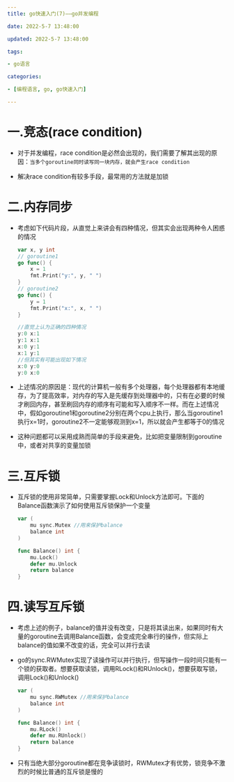 ```yaml
---
title: go快速入门(7)——go并发编程

date: 2022-5-7 13:48:00

updated: 2022-5-7 13:48:00

tags:

- go语言

categories:

- [编程语言, go, go快速入门]

---
```


# 一.竞态(race condition)

- 对于并发编程，race condition是必然会出现的，我们需要了解其出现的原因：`当多个goroutine同时读写同一块内存，就会产生race condition`

- 解决race condition有较多手段，最常用的方法就是加锁

# 二.内存同步

- 考虑如下代码片段，从直觉上来讲会有四种情况，但其实会出现两种令人困惑的情况
  
  ```go
  var x, y int
  // goroutine1
  go func() {
      x = 1
      fmt.Print("y:", y, " ")
  }
  // goroutine2
  go func() {
      y = 1
      fmt.Print("x:", x, " ")
  }
  
  //直觉上认为正确的四种情况
  y:0 x:1
  y:1 x:1
  x:0 y:1
  x:1 y:1
  //但其实有可能出现如下情况
  x:0 y:0
  y:0 x:0
  ```

- 上述情况的原因是：现代的计算机一般有多个处理器，每个处理器都有本地缓存，为了提高效率，对内存的写入是先缓存到处理器中的，只有在必要的时候才刷回内存，甚至刷回内存的顺序有可能和写入顺序不一样。而在上述情况中，假如goroutine1和goroutine2分别在两个cpu上执行，那么当goroutine1执行x=1时，goroutine2不一定能够观测到x=1，所以就会产生都等于0的情况

- 这种问题都可以采用成熟而简单的手段来避免，比如把变量限制到goroutine中，或者对共享的变量加锁

# 三.互斥锁

- 互斥锁的使用非常简单，只需要掌握Lock和Unlock方法即可。下面的Balance函数演示了如何使用互斥锁保护一个变量
  
  ```go
  var (
      mu sync.Mutex //用来保护balance
      balance int
  )
  
  func Balance() int {
      mu.Lock()
      defer mu.Unlock
      return balance
  }
  ```

# 四.读写互斥锁

- 考虑上述的例子，balance的值并没有改变，只是将其读出来，如果同时有大量的goroutine去调用Balance函数，会变成完全串行的操作，但实际上balance的值如果不改变的话，完全可以并行去读

- go的sync.RWMutex实现了读操作可以并行执行，但写操作一段时间只能有一个锁的获取者。想要获取读锁，调用RLock()和RUnlock()，想要获取写锁，调用Lock()和Unlock()
  
  ```go
  var (
      mu sync.RWMutex //用来保护balance
      balance int
  )
  
  func Balance() int {
      mu.RLock()
      defer mu.RUnlock()
      return balance
  }
  ```

- 只有当绝大部分goroutine都在竞争读锁时，RWMutex才有优势，锁竞争不激烈的时候比普通的互斥锁是慢的
